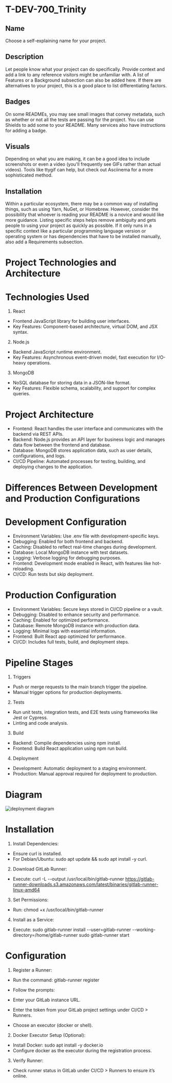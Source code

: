 # T-DEV-700_Trinity


## Name
Choose a self-explaining name for your project.

## Description
Let people know what your project can do specifically. Provide context and add a link to any reference visitors might be unfamiliar with. A list of Features or a Background subsection can also be added here. If there are alternatives to your project, this is a good place to list differentiating factors.

## Badges
On some READMEs, you may see small images that convey metadata, such as whether or not all the tests are passing for the project. You can use Shields to add some to your README. Many services also have instructions for adding a badge.

## Visuals
Depending on what you are making, it can be a good idea to include screenshots or even a video (you'll frequently see GIFs rather than actual videos). Tools like ttygif can help, but check out Asciinema for a more sophisticated method.

## Installation
Within a particular ecosystem, there may be a common way of installing things, such as using Yarn, NuGet, or Homebrew. However, consider the possibility that whoever is reading your README is a novice and would like more guidance. Listing specific steps helps remove ambiguity and gets people to using your project as quickly as possible. If it only runs in a specific context like a particular programming language version or operating system or has dependencies that have to be installed manually, also add a Requirements subsection.


# Project Technologies and Architecture
# Technologies Used

1. React

 - Frontend JavaScript library for building user interfaces.
 - Key Features: Component-based architecture, virtual DOM, and JSX syntax.

2. Node.js

 - Backend JavaScript runtime environment.
 - Key Features: Asynchronous event-driven model, fast execution for I/O-heavy operations.

3. MongoDB

 - NoSQL database for storing data in a JSON-like format.
 - Key Features: Flexible schema, scalability, and support for complex queries.

# Project Architecture

 - Frontend: React handles the user interface and communicates with the backend via REST APIs.
 - Backend: Node.js provides an API layer for business logic and manages data flow between the frontend and database.
 - Database: MongoDB stores application data, such as user details, configurations, and logs.
 - CI/CD Pipeline: Automated processes for testing, building, and deploying changes to the application.

#  Differences Between Development and Production Configurations
# Development Configuration

 - Environment Variables: Use .env file with development-specific keys.
 - Debugging: Enabled for both frontend and backend.
 - Caching: Disabled to reflect real-time changes during development.
 - Database: Local MongoDB instance with test datasets.
 - Logging: Verbose logging for debugging purposes.
 - Frontend: Development mode enabled in React, with features like hot-reloading.
 - CI/CD: Run tests but skip deployment.

# Production Configuration

 - Environment Variables: Secure keys stored in CI/CD pipeline or a vault.
 - Debugging: Disabled to enhance security and performance.
 - Caching: Enabled for optimized performance.
 - Database: Remote MongoDB instance with production data.
 - Logging: Minimal logs with essential information.
 - Frontend: Built React app optimized for performance.
 - CI/CD: Includes full tests, build, and deployment steps.

# Pipeline Stages
1. Triggers

 - Push or merge requests to the main branch trigger the pipeline.
 - Manual trigger options for production deployments.

2. Tests

 - Run unit tests, integration tests, and E2E tests using frameworks like Jest or Cypress.
 - Linting and code analysis.

3. Build

 - Backend: Compile dependencies using npm install.
 - Frontend: Build React application using npm run build.

4. Deployment

 - Development: Automatic deployment to a staging environment.
 - Production: Manual approval required for deployment to production.

# Diagram
![deployment diagram](docs/deployment.png)

# Installation

1. Install Dependencies:

 - Ensure curl is installed.
 - For Debian/Ubuntu: sudo apt update && sudo apt install -y curl.

2. Download GitLab Runner:

 - Execute:
curl -L --output /usr/local/bin/gitlab-runner https://gitlab-runner-downloads.s3.amazonaws.com/latest/binaries/gitlab-runner-linux-amd64

3. Set Permissions:

 - Run:
chmod +x /usr/local/bin/gitlab-runner

 4. Install as a Service:

 - Execute:
sudo gitlab-runner install --user=gitlab-runner --working-directory=/home/gitlab-runner
sudo gitlab-runner start

# Configuration
1. Register a Runner:

 - Run the command:
gitlab-runner register

 - Follow the prompts:
  - Enter your GitLab instance URL.
  - Enter the token from your GitLab project settings under CI/CD > Runners.
  - Choose an executor (docker or shell).

2. Docker Executor Setup (Optional):

 - Install Docker:
sudo apt install -y docker.io
 - Configure docker as the executor during the registration process.

3. Verify Runner:

 - Check runner status in GitLab under CI/CD > Runners to ensure it’s online.
